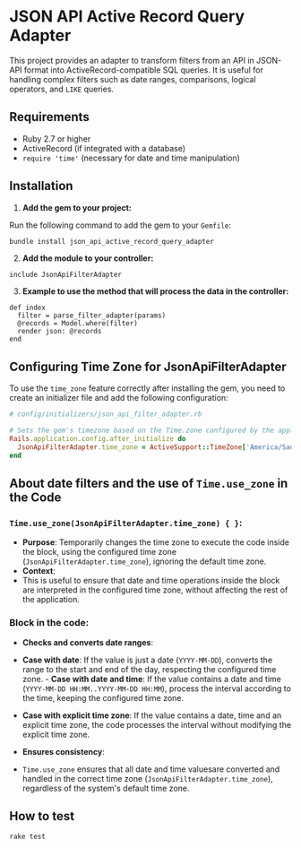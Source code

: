 # JSON API Active Record Query Adapter

This project provides an adapter to transform filters from an API in JSON-API format into ActiveRecord-compatible SQL queries. It is useful for handling complex filters such as date ranges, comparisons, logical operators, and `LIKE` queries.

## Requirements

- Ruby 2.7 or higher
- ActiveRecord (if integrated with a database)
- `require 'time'` (necessary for date and time manipulation)

## Installation

1. **Add the gem to your project:**

Run the following command to add the gem to your `Gemfile`:

```bash
bundle install json_api_active_record_query_adapter
```

2. **Add the module to your controller:**

```
include JsonApiFilterAdapter
```

3. **Example to use the method that will process the data in the controller:**

```
def index
  filter = parse_filter_adapter(params)
  @records = Model.where(filter)
  render json: @records
end
```
## Configuring Time Zone for JsonApiFilterAdapter

To use the `time_zone` feature correctly after installing the gem, you need to create an initializer file and add the following configuration:

```ruby
# config/initializers/json_api_filter_adapter.rb

# Sets the gem's timezone based on the Time.zone configured by the application
Rails.application.config.after_initialize do
  JsonApiFilterAdapter.time_zone = ActiveSupport::TimeZone['America/Sao_Paulo']
end
```

## About date filters and the use of `Time.use_zone` in the Code

### `Time.use_zone(JsonApiFilterAdapter.time_zone) { }`:
- **Purpose**: Temporarily changes the time zone to execute the code inside the block, using the configured time zone (`JsonApiFilterAdapter.time_zone`), ignoring the default time zone.
- **Context**:
- This is useful to ensure that date and time operations inside the block are interpreted in the configured time zone, without affecting the rest of the application.

### Block in the code:
- **Checks and converts date ranges**:
- **Case with date**: If the value is just a date (`YYYY-MM-DD`), converts the range to the start and end of the day, respecting the configured time zone. - **Case with date and time**: If the value contains a date and time (`YYYY-MM-DD HH:MM..YYYY-MM-DD HH:MM`), process the interval according to the time, keeping the configured time zone.
- **Case with explicit time zone**: If the value contains a date, time and an explicit time zone, the code processes the interval without modifying the explicit time zone.

- **Ensures consistency**:
- `Time.use_zone` ensures that all date and time values ​​are converted and handled in the correct time zone (`JsonApiFilterAdapter.time_zone`), regardless of the system's default time zone.



## How to test

```
rake test
```